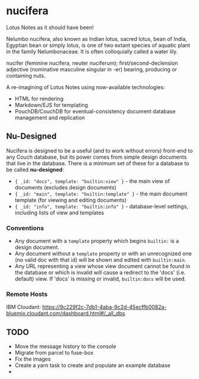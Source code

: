 # nucifera

Lotus Notes as it should have been!

Nelumbo nucifera, also known as Indian lotus, sacred lotus, bean of India, Egyptian bean or simply lotus, is one of two extant species of aquatic plant in the family Nelumbonaceae. It is often colloquially called a water lily.

nucifer (feminine nucifera, neuter nuciferum); first/second-declension adjective (nominative masculine singular in -er) bearing, producing or containing nuts.

A re-imagining of Lotus Notes using now-available technologies:

- HTML for rendering
- Markdown/EJS for templating
- PouchDB/CouchDB for eventual-consistency document database management and replication

## Nu-Designed

Nucifera is designed to be a useful (and to work without errors) front-end to any Couch database,
but its power comes from simple design documents that live in the database. There is a minimum set
of these for a database to be called **nu-designed**:

- `{ _id: "docs", template: "builtin:view" }` - the main view of documents (excludes design documents)
- `{ _id: "main", template: "builtin:template" }` - the main document template (for viewing and editing documents)
- `{ _id: "info", template: "builtin:info" }` - database-level settings, including lists of view and templates

### Conventions

- Any document with a `template` property which begins `builtin:` is a design document.
- Any document without a `template` property or with an unrecognized one (no valid doc with that id) will be
  shown and edited with `builtin:main`.
- Any URL representing a view whose view document cannot be found in the database or which is invalid will
  cause a redirect to the 'docs' (i.e. default) view. If 'docs' is missing or invalid, `builtin:docs` will be
  used.

### Remote Hosts

IBM Cloudant: https://9c229f2c-7db1-4aba-9c2d-45ecffb0082a-bluemix.cloudant.com/dashboard.html#/_all_dbs

## TODO

- Move the message history to the console
- Migrate from parcel to fuse-box
- Fix the images
- Create a yarn task to create and populate an example database
-
